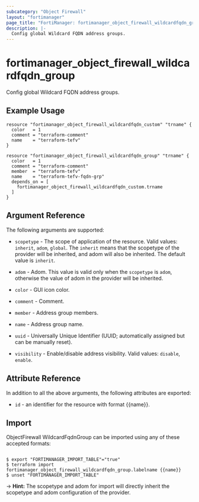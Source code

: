 ```yaml
---
subcategory: "Object Firewall"
layout: "fortimanager"
page_title: "FortiManager: fortimanager_object_firewall_wildcardfqdn_group"
description: |-
  Config global Wildcard FQDN address groups.
---
```


# fortimanager_object_firewall_wildcardfqdn_group
Config global Wildcard FQDN address groups.

## Example Usage

```hcl
resource "fortimanager_object_firewall_wildcardfqdn_custom" "trname" {
  color   = 1
  comment = "terraform-comment"
  name    = "terraform-tefv"
}

resource "fortimanager_object_firewall_wildcardfqdn_group" "trname" {
  color   = 1
  comment = "terraform-comment"
  member  = "terraform-tefv"
  name    = "terraform-tefv-fqdn-grp"
  depends_on = [
    fortimanager_object_firewall_wildcardfqdn_custom.trname
  ]
}
```

## Argument Reference


The following arguments are supported:

* `scopetype` - The scope of application of the resource. Valid values: `inherit`, `adom`, `global`. The `inherit` means that the scopetype of the provider will be inherited, and adom will also be inherited. The default value is `inherit`.
* `adom` - Adom. This value is valid only when the `scopetype` is `adom`, otherwise the value of adom in the provider will be inherited.

* `color` - GUI icon color.
* `comment` - Comment.
* `member` - Address group members.
* `name` - Address group name.
* `uuid` - Universally Unique Identifier (UUID; automatically assigned but can be manually reset).
* `visibility` - Enable/disable address visibility. Valid values: `disable`, `enable`.



## Attribute Reference

In addition to all the above arguments, the following attributes are exported:
* `id` - an identifier for the resource with format {{name}}.

## Import

ObjectFirewall WildcardFqdnGroup can be imported using any of these accepted formats:
```

$ export "FORTIMANAGER_IMPORT_TABLE"="true"
$ terraform import fortimanager_object_firewall_wildcardfqdn_group.labelname {{name}}
$ unset "FORTIMANAGER_IMPORT_TABLE"
```
-> **Hint:** The scopetype and adom for import will directly inherit the scopetype and adom configuration of the provider.
